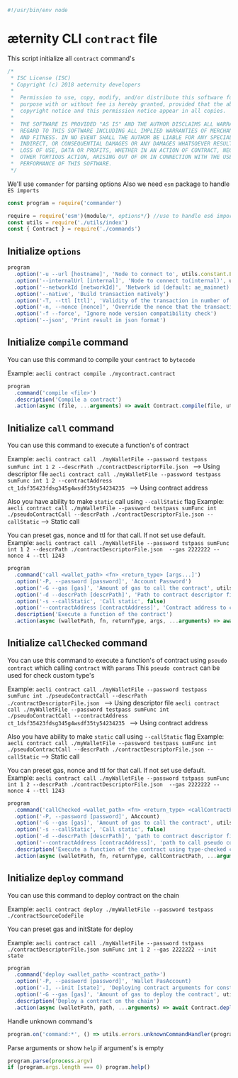 





  

```js
#!/usr/bin/env node

```







# æternity CLI `contract` file

This script initialize all `contract` command's


  

```js
/*
 * ISC License (ISC)
 * Copyright (c) 2018 aeternity developers
 *
 *  Permission to use, copy, modify, and/or distribute this software for any
 *  purpose with or without fee is hereby granted, provided that the above
 *  copyright notice and this permission notice appear in all copies.
 *
 *  THE SOFTWARE IS PROVIDED "AS IS" AND THE AUTHOR DISCLAIMS ALL WARRANTIES WITH
 *  REGARD TO THIS SOFTWARE INCLUDING ALL IMPLIED WARRANTIES OF MERCHANTABILITY
 *  AND FITNESS. IN NO EVENT SHALL THE AUTHOR BE LIABLE FOR ANY SPECIAL, DIRECT,
 *  INDIRECT, OR CONSEQUENTIAL DAMAGES OR ANY DAMAGES WHATSOEVER RESULTING FROM
 *  LOSS OF USE, DATA OR PROFITS, WHETHER IN AN ACTION OF CONTRACT, NEGLIGENCE OR
 *  OTHER TORTIOUS ACTION, ARISING OUT OF OR IN CONNECTION WITH THE USE OR
 *  PERFORMANCE OF THIS SOFTWARE.
 */

```







We'll use `commander` for parsing options
Also we need `esm` package to handle `ES imports`


  

```js
const program = require('commander')

require = require('esm')(module/*, options*/) //use to handle es6 import/export
const utils = require('./utils/index')
const { Contract } = require('./commands')


```







## Initialize `options`


  

```js
program
  .option('-u --url [hostname]', 'Node to connect to', utils.constant.EPOCH_URL)
  .option('--internalUrl [internal]', 'Node to connect to(internal)', utils.constant.EPOCH_INTERNAL_URL)
  .option('--networkId [networkId]', 'Network id (default: ae_mainnet)')
  .option('--native', 'Build transaction natively')
  .option('-T, --ttl [ttl]', 'Validity of the transaction in number of blocks (default forever)', utils.constant.CONTRACT_TTL)
  .option('-n, --nonce [nonce]', 'Override the nonce that the transaction is going to be sent with')
  .option('-f --force', 'Ignore node version compatibility check')
  .option('--json', 'Print result in json format')


```







## Initialize `compile` command

You can use this command to compile your `contract` to `bytecode`

Example: `aecli contract compile ./mycontract.contract`


  

```js
program
  .command('compile <file>')
  .description('Compile a contract')
  .action(async (file, ...arguments) => await Contract.compile(file, utils.cli.getCmdFromArguments(arguments)))


```







## Initialize `call` command

You can use this command to execute a function's of contract

Example:
   `aecli contract call ./myWalletFile --password testpass sumFunc int 1 2 --descrPath ./contractDescriptorFile.json ` --> Using descriptor file
   `aecli contract call ./myWalletFile --password testpass sumFunc int 1 2 --contractAddress ct_1dsf35423fdsg345g4wsdf35ty54234235 ` --> Using contract address

Also you have ability to make `static` call using `--callStatic` flag
Example:
   `aecli contract call ./myWalletFile --password testpass sumFunc int ./pseudoContractCall --descrPath ./contractDescriptorFile.json --callStatic` --> Static call

You can preset gas, nonce and ttl for that call. If not set use default.
Example: `aecli contract call ./myWalletFile --password tstpass sumFunc int 1 2 --descrPath ./contractDescriptorFile.json  --gas 2222222 --nonce 4 --ttl 1243`


  

```js
program
  .command('call <wallet_path> <fn> <return_type> [args...]')
  .option('-P, --password [password]', 'Account Password')
  .option('-G --gas [gas]', 'Amount of gas to call the contract', utils.constant.GAS)
  .option('-d --descrPath [descrPath]', 'Path to contract descriptor file')
  .option('-s --callStatic', 'Call static', false)
  .option('--contractAddress [contractAddress]', 'Contract address to call')
  .description('Execute a function of the contract')
  .action(async (walletPath, fn, returnType, args, ...arguments) => await Contract.call(walletPath, fn, returnType, args, utils.cli.getCmdFromArguments(arguments)))


```







## Initialize `callChecked` command

You can use this command to execute a function's of contract using `pseudo contract` which calling `contract` with `params`
This `pseudo contract` can be used for check custom type's

Example:
   `aecli contract call ./myWalletFile --password testpass sumFunc int ./pseudoContractCall --descrPath ./contractDescriptorFile.json ` --> Using descriptor file
   `aecli contract call ./myWalletFile --password testpass sumFunc int ./pseudoContractCall --contractAddress ct_1dsf35423fdsg345g4wsdf35ty54234235 ` --> Using contract address

Also you have ability to make `static` call using `--callStatic` flag
Example:
   `aecli contract call ./myWalletFile --password testpass sumFunc int ./pseudoContractCall --descrPath ./contractDescriptorFile.json --callStatic` --> Static call

You can preset gas, nonce and ttl for that call. If not set use default.
Example: `aecli contract call ./myWalletFile --password tstpass sumFunc int 1 2 --descrPath ./contractDescriptorFile.json  --gas 2222222 --nonce 4 --ttl 1243`


  

```js
program
  .command('callChecked <wallet_path> <fn> <return_type> <callContractPath>')
  .option('-P, --password [password]', AAccount)
  .option('-G --gas [gas]', 'Amount of gas to call the contract', utils.constant.GAS)
  .option('-s --callStatic', 'Call static', false)
  .option('-d --descrPath [descrPath]', 'path to contract descriptor file')
  .option('--contractAddress [contracAddress]', 'path to call pseudo contract(Using for type-checked call\'s)')
  .description('Execute a function of the contract using type-checked call')
  .action(async (walletPath, fn, returnType, callContractPath, ...arguments) => await Contract.callTypeChecked(walletPath, fn, returnType, callContractPath, utils.cli.getCmdFromArguments(arguments)))


```







## Initialize `deploy` command

You can use this command to deploy contract on the chain

Example: `aecli contract deploy ./myWalletFile --password testpass ./contractSourceCodeFile`

You can preset gas and initState for deploy

Example: `aecli contract call ./myWalletFile --password tstpass ./contractDescriptorFile.json sumFunc int 1 2 --gas 2222222 --init state`


  

```js
program
  .command('deploy <wallet_path> <contract_path>')
  .option('-P, --password [password]', 'Wallet PasAccount)
  .option('-I, --init [state]', 'Deploying contract arguments for constructor function')
  .option('-G --gas [gas]', 'Amount of gas to deploy the contract', utils.constant.GAS)
  .description('Deploy a contract on the chain')
  .action(async (walletPath, path, ...arguments) => await Contract.deploy(walletPath, path, utils.cli.getCmdFromArguments(arguments)))


```







Handle unknown command's


  

```js
program.on('command:*', () => utils.errors.unknownCommandHandler(program)())


```







Parse arguments or show `help` if argument's is empty


  

```js
program.parse(process.argv)
if (program.args.length === 0) program.help()


```




